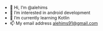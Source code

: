 - 👋 Hi, I’m @alehims
- 👀 I’m interested in android development
- 🌱 I’m currently learning Kotlin 
- 📫 My email address alehims91@gmail.com

<!---
alehims/alehims is a ✨ special ✨ repository because its `README.md` (this file) appears on your GitHub profile.
You can click the Preview link to take a look at your changes.
--->
